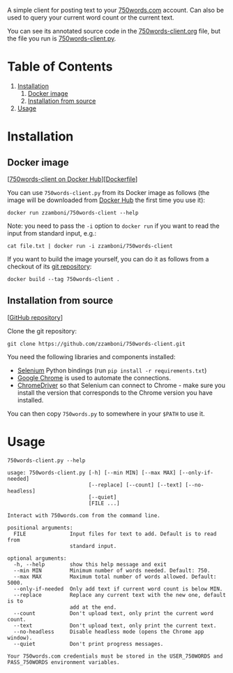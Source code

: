 A simple client for posting text to your [750words.com](https://750words.com/) account. Can also be used to query your current word count or the current text.

You can see its annotated source code in the [750words-client.org](https://github.com/zzamboni/750words-client/blob/main/750words-client.org) file, but the file you run is [750words-client.py](https://github.com/zzamboni/750words-client/blob/main/750words-client.py).


# Table of Contents

1.  [Installation](#installation)
    1.  [Docker image](#docker-image)
    2.  [Installation from source](#local-installation)
2.  [Usage](#usage)


<a id="installation"></a>

# Installation


<a id="docker-image"></a>

## Docker image

[[750words-client on Docker Hub](https://hub.docker.com/r/zzamboni/750words-client)][[Dockerfile](https://github.com/zzamboni/750words-client/blob/main/Dockerfile)]

You can use `750words-client.py` from its Docker image as follows (the image will be downloaded from [Docker Hub](https://hub.docker.com/r/zzamboni/750words-client) the first time you use it):

    docker run zzamboni/750words-client --help

Note: you need to pass the `-i` option to `docker run` if you want to read the input from standard input, e.g.:

    cat file.txt | docker run -i zzamboni/750words-client

If you want to build the image yourself, you can do it as follows from a checkout of its [git repository](https://github.com/zzamboni/750words-client):

    docker build --tag 750words-client .


<a id="local-installation"></a>

## Installation from source

[[GitHub repository](https://github.com/zzamboni/750words-client)]

Clone the git repository:

    git clone https://github.com/zzamboni/750words-client.git

You need the following libraries and components installed:

-   [Selenium](https://selenium-python.readthedocs.io/) Python bindings (run `pip install -r requirements.txt`)
-   [Google Chrome](https://www.google.com/chrome/) is used to automate the connections.
-   [ChromeDriver](https://chromedriver.chromium.org/) so that Selenium can connect to Chrome - make sure you install the version that corresponds to the Chrome version you have installed.

You can then copy `750words.py` to somewhere in your `$PATH` to use it.


<a id="usage"></a>

# Usage

    750words-client.py --help

    usage: 750words-client.py [-h] [--min MIN] [--max MAX] [--only-if-needed]
                              [--replace] [--count] [--text] [--no-headless]
                              [--quiet]
                              [FILE ...]
    
    Interact with 750words.com from the command line.
    
    positional arguments:
      FILE              Input files for text to add. Default is to read from
                        standard input.
    
    optional arguments:
      -h, --help        show this help message and exit
      --min MIN         Minimum number of words needed. Default: 750.
      --max MAX         Maximum total number of words allowed. Default: 5000.
      --only-if-needed  Only add text if current word count is below MIN.
      --replace         Replace any current text with the new one, default is to
                        add at the end.
      --count           Don't upload text, only print the current word count.
      --text            Don't upload text, only print the current text.
      --no-headless     Disable headless mode (opens the Chrome app window).
      --quiet           Don't print progress messages.
    
    Your 750words.com credentials must be stored in the USER_750WORDS and
    PASS_750WORDS environment variables.

